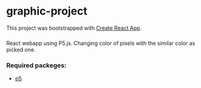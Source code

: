 # graphic-project
This project was bootstrapped with [Create React App](https://github.com/facebook/create-react-app).
###
React webapp using P5.js.
Changing color of pixels with the similar color as picked one.

### Required packeges:
* [p5](https://www.npmjs.com/package/p5)


